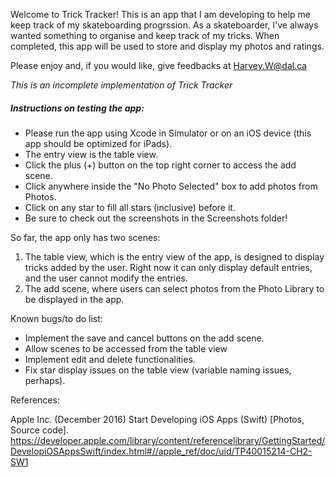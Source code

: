 Welcome to Trick Tracker! This is an app that I am developing to help me keep track of my skateboarding progrssion. As a skateboarder, I've always wanted something to organise and keep track of my tricks. When completed, this app will be used to store and display my photos and ratings.

Please enjoy and, if you would like, give feedbacks at Harvey.W@dal.ca

*This is an incomplete implementation of Trick Tracker*

##### Instructions on testing the app:
- Please run the app using Xcode in Simulator or on an iOS device (this app should be optimized for iPads).
- The entry view is the table view.
- Click the plus (+) button on the top right corner to access the add scene.
- Click anywhere inside the "No Photo Selected" box to add photos from Photos.
- Click on any star to fill all stars (inclusive) before it.
- Be sure to check out the screenshots in the Screenshots folder!


So far, the app only has two scenes:
1. The table view, which is the entry view of the app, is designed to display tricks added by the user. Right now it can only display default entries, and the user cannot modify the entries.
2. The add scene, where users can select photos from the Photo Library to be displayed in the app.


Known bugs/to do list:
- Implement the save and cancel buttons on the add scene.
- Allow scenes to be accessed from the table view
- Implement edit and delete functionalities.
- Fix star display issues on the table view (variable naming issues, perhaps).


References:

Apple Inc. (December 2016) Start Developing iOS Apps (Swift) [Photos, Source code]. https://developer.apple.com/library/content/referencelibrary/GettingStarted/DevelopiOSAppsSwift/index.html#//apple_ref/doc/uid/TP40015214-CH2-SW1
